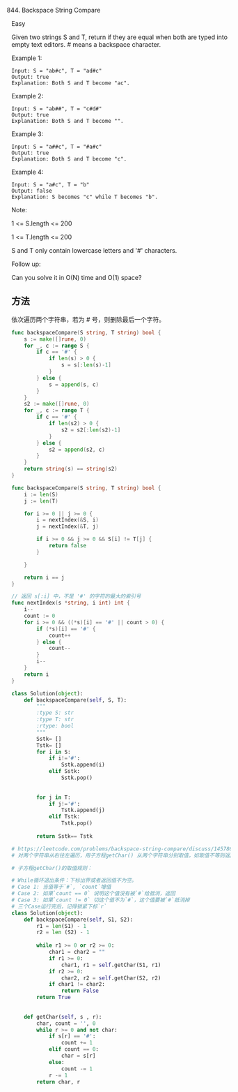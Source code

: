 844. Backspace String Compare


Easy


Given two strings S and T, return if they are equal when both are typed into empty text editors. # means a backspace character.

Example 1:
```
Input: S = "ab#c", T = "ad#c"
Output: true
Explanation: Both S and T become "ac".
```

Example 2:
```
Input: S = "ab##", T = "c#d#"
Output: true
Explanation: Both S and T become "".
```

Example 3:
```
Input: S = "a##c", T = "#a#c"
Output: true
Explanation: Both S and T become "c".
```

Example 4:
```
Input: S = "a#c", T = "b"
Output: false
Explanation: S becomes "c" while T becomes "b".
```


Note:

1 <= S.length <= 200

1 <= T.length <= 200

S and T only contain lowercase letters and '#' characters.

Follow up:

Can you solve it in O(N) time and O(1) space?


## 方法

依次遍历两个字符串，若为 # 号，则删除最后一个字符。




```go
func backspaceCompare(S string, T string) bool {
	s := make([]rune, 0)
	for _, c := range S {
		if c == '#' {
			if len(s) > 0 {
				s = s[:len(s)-1]
			}
		} else {
			s = append(s, c)
		}
	}
	s2 := make([]rune, 0)
	for _, c := range T {
		if c == '#' {
			if len(s2) > 0 {
				s2 = s2[:len(s2)-1]
			}
		} else {
			s2 = append(s2, c)
		}
	}
	return string(s) == string(s2)
}
```

```go
func backspaceCompare(S string, T string) bool {
    i := len(S)
	j := len(T)

	for i >= 0 || j >= 0 {
		i = nextIndex(&S, i)
		j = nextIndex(&T, j)

		if i >= 0 && j >= 0 && S[i] != T[j] {
			return false
		}

	}

	return i == j
}

// 返回 s[:i] 中，不是 '#' 的字符的最大的索引号
func nextIndex(s *string, i int) int {
	i--
	count := 0
	for i >= 0 && ((*s)[i] == '#' || count > 0) {
        if (*s)[i] == '#' {
			count++
		} else {
			count--
		}
		i--
	}
	return i
}
```


```python
class Solution(object):
    def backspaceCompare(self, S, T):
        """
        :type S: str
        :type T: str
        :rtype: bool
        """
        Sstk= []
        Tstk= []
        for i in S:
            if i!='#':
                Sstk.append(i)
            elif Sstk:
                Sstk.pop()
                
                
        for j in T:
            if j!='#':
                Tstk.append(j)
            elif Tstk:
                Tstk.pop()
                
        return Sstk== Tstk

```


```python
# https://leetcode.com/problems/backspace-string-compare/discuss/145786/Python-tm
# 对两个字符串从右往左遍历，用子方程getChar() 从两个字符串分别取值，如取值不等则返回False，相等就继续迭代，知道迭代技术返回True

# 子方程getChar()的取值规则：

# While循环退出条件：下标出界或者返回值不为空。
# Case 1: 当值等于`#`, `count`增值
# Case 2: 如果`count == 0` 说明这个值没有被`#`给抵消，返回
# Case 3: 如果`count != 0` 切这个值不为`#`，这个值要被`#`抵消掉
# 三个Case运行完后，记得锁紧下标`r`
class Solution(object):
    def backspaceCompare(self, S1, S2):
        r1 = len(S1) - 1 
        r2 = len (S2) - 1
        
        while r1 >= 0 or r2 >= 0:
            char1 = char2 = ""
            if r1 >= 0:
                char1, r1 = self.getChar(S1, r1)
            if r2 >= 0:
                char2, r2 = self.getChar(S2, r2)
            if char1 != char2:
                return False
        return True
        
    
    def getChar(self, s , r):
        char, count = '', 0
        while r >= 0 and not char:
            if s[r] == '#':
                count += 1
            elif count == 0:
                char = s[r]
            else:
                count -= 1
            r -= 1
        return char, r
```